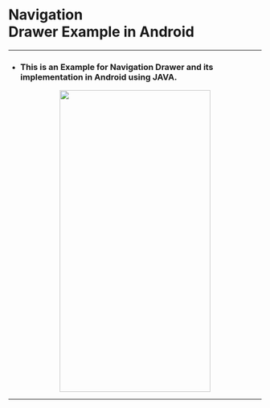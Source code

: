 # Navigation Drawer Example in Android

---

- ### This is an Example for Navigation Drawer and its implementation in Android using JAVA.

<p align="center">
<kbd><img src="https://user-images.githubusercontent.com/54215324/102681872-06ac3080-41eb-11eb-8a50-d63296ac5e77.gif" width="300" height="600"></kbd>
</p>

---
